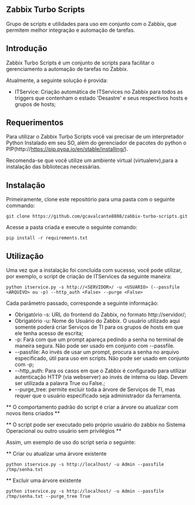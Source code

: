 Zabbix Turbo Scripts
--------------------
Grupo de scripts e utilidades para uso em conjunto com o Zabbix, que permitem melhor integração e automação de tarefas.

Introdução
----------

Zabbix Turbo Scripts é um conjunto de scripts para facilitar o gerenciamento a automação de tarefas no Zabbix.

Atualmente, a seguinte solução é provida:

 * ITService: Criação automática de ITServices no Zabbix para todos as triggers que contenham o estado 'Desastre' e seus respectivos hosts e grupos de hosts;

Requerimentos
-------------

Para utilizar o Zabbix Turbo Scripts você vai precisar de um interpretador Python Instalado em seu SO, além do gerenciador de pacotes do python o PIP(http://https://pip.pypa.io/en/stable/installing/). 

Recomenda-se que você utilize um ambiente virtual (virtualenv),para a instalação das bibliotecas necessárias.


Instalação
----------

Primeiramente, clone este repositório para uma pasta com o seguinte commando:

``` git clone https://github.com/gcavalcante8808/zabbix-turbo-scripts.git ```

Acesse a pasta criada e execute o seguinte comando:

``` pip install -r requirements.txt ```


Utilização
----------

Uma vez que a instalação foi concluída com sucesso, você pode utilizar, por exemplo, o script de criação de ITServices da seguinte maneira:

``` python itservice.py -s http://<SERVIDOR>/ -u <USUARIO> (--passfile <ARQUIVO> ou -p) --http_auth <False> --purge <False> ```

Cada parâmetro passado, corresponde a seguinte informação:

 * Obrigatório -s: URL do frontend do Zabbix, no formato http://servidor/;
 * Obrigatório -u: Nome do Usuário do Zabbix. O usuário utilizado aqui somente poderá criar Serviços de TI para os grupos de hosts em que ele tenha acesso de escrita;
 * -p: Fará com que um prompt apareça pedindo a senha no terminal de maneira segura. Não pode ser usado em conjunto com --passfile.
 * --passfile: Ao invés de usar um prompt, procura a senha no arquivo especificado, útil para uso em scripts. Não pode ser usado em conjunto com -p;
 * --http_auth: Para os casos em que o Zabbix é configurado para utilizar autenticação HTTP (via webserver) ao invés de interna ou ldap. Devem ser utilizada a palavra True ou False.;
 * --purge_tree: permite excluir toda a árvore de Serviços de TI, mas requer que o usuário especificado seja administrador da ferramenta.

** O comportamento padrão do script é criar a árvore ou atualizar com novos itens criados **

** O script pode ser executado pelo próprio usuário do zabbix no Sistema Operacional ou outro usuário sem privilégios **

Assim, um exemplo de uso do script seria o seguinte:

** Criar ou atualizar uma árvore existente

``` python itservice.py -s http://localhost/ -u Admin --passfile /tmp/senha.txt ```

** Excluir uma árvore existente

``` python itservice.py -s http://localhost/ -u Admin --passfile /tmp/senha.txt --purge_tree True ```



